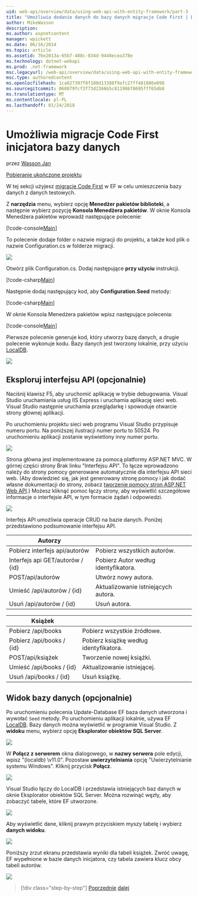 ```yaml
---
uid: web-api/overview/data/using-web-api-with-entity-framework/part-3
title: "Umożliwia dodanie danych do bazy danych migracje Code First | Dokumentacja firmy Microsoft"
author: MikeWasson
description: 
ms.author: aspnetcontent
manager: wpickett
ms.date: 06/16/2014
ms.topic: article
ms.assetid: 76e2013a-65b7-488c-834d-9448ecea378e
ms.technology: dotnet-webapi
ms.prod: .net-framework
msc.legacyurl: /web-api/overview/data/using-web-api-with-entity-framework/part-3
msc.type: authoredcontent
ms.openlocfilehash: 1ca627397f0f100d13388f9afc27ff481886e098
ms.sourcegitcommit: 060879fcf3f73d2366b5c811986f8695fff65db8
ms.translationtype: MT
ms.contentlocale: pl-PL
ms.lasthandoff: 01/24/2018
---
```

<a name="use-code-first-migrations-to-seed-the-database"></a>Umożliwia migracje Code First inicjatora bazy danych
====================
przez [Wasson Jan](https://github.com/MikeWasson)

[Pobieranie ukończone projektu](https://github.com/MikeWasson/BookService)

W tej sekcji użyjesz [migracje Code First](https://msdn.microsoft.com/data/jj591621) w EF w celu umieszczenia bazy danych z danych testowych.

Z **narzędzia** menu, wybierz opcję **Menedżer pakietów biblioteki**, a następnie wybierz pozycję **Konsola Menedżera pakietów**. W oknie Konsola Menedżera pakietów wprowadź następujące polecenie:

[!code-console[Main](part-3/samples/sample1.cmd)]

To polecenie dodaje folder o nazwie migracji do projektu, a także kod plik o nazwie Configuration.cs w folderze migracji.

![](part-3/_static/image1.png)

Otwórz plik Configuration.cs. Dodaj następujące **przy użyciu** instrukcji.

[!code-csharp[Main](part-3/samples/sample2.cs)]

Następnie dodaj następujący kod, aby **Configuration.Seed** metody:

[!code-csharp[Main](part-3/samples/sample3.cs)]

W oknie Konsola Menedżera pakietów wpisz następujące polecenia:

[!code-console[Main](part-3/samples/sample4.cmd)]

Pierwsze polecenie generuje kod, który utworzy bazę danych, a drugie polecenie wykonuje kodu. Bazy danych jest tworzony lokalnie, przy użyciu [LocalDB](https://msdn.microsoft.com/library/hh510202.aspx).

![](part-3/_static/image2.png)

## <a name="explore-the-api-optional"></a>Eksploruj interfejsu API (opcjonalnie)

Naciśnij klawisz F5, aby uruchomić aplikację w trybie debugowania. Visual Studio uruchamiania usług IIS Express i uruchamia aplikację sieci web. Visual Studio następnie uruchamia przeglądarkę i spowoduje otwarcie strony głównej aplikacji.

Po uruchomieniu projektu sieci web programu Visual Studio przypisuje numeru portu. Na poniższej ilustracji numer portu to 50524. Po uruchomieniu aplikacji zostanie wyświetlony inny numer portu.

![](part-3/_static/image3.png)

Strona główna jest implementowane za pomocą platformy ASP.NET MVC. W górnej części strony Brak linku "Interfejsu API". To łącze wprowadzono należy do strony pomocy generowane automatycznie dla interfejsu API sieci web. (Aby dowiedzieć się, jak jest generowany stronę pomocy i jak dodać własne dokumentacji do strony, zobacz [tworzenie pomocy stron ASP.NET Web API](../../getting-started-with-aspnet-web-api/creating-api-help-pages.md).) Możesz kliknąć pomoc łączy strony, aby wyświetlić szczegółowe informacje o interfejsie API, w tym formacie żądań i odpowiedzi.

![](part-3/_static/image4.png)

Interfejs API umożliwia operacje CRUD na bazie danych. Poniżej przedstawiono podsumowanie interfejsu API.

| Autorzy |  |
| --- | -- |
| Pobierz interfejs api/autorów | Pobierz wszystkich autorów. |
| Interfejs api GET/autorów / {id} | Pobierz Autor według identyfikatora. |
| POST/api/autorów | Utwórz nowy autora. |
| Umieść /api/autorów / {id} | Aktualizowanie istniejących autora. |
| Usuń /api/autorów / {id} | Usuń autora. |

| Książek |  |
| --- | -- |
| Pobierz /api/books | Pobierz wszystkie źródłowe. |
| Pobierz /api/books / {id} | Pobierz książkę według identyfikatora. |
| POST/api/książek | Tworzenie nowej książki. |
| Umieść /api/books / {id} | Aktualizowanie istniejącej. |
| Usuń /api/books / {id} | Usuń książkę. |

## <a name="view-the-database-optional"></a>Widok bazy danych (opcjonalnie)

Po uruchomieniu polecenia Update-Database EF baza danych utworzona i wywołać `Seed` metody. Po uruchomieniu aplikacji lokalnie, używa EF [LocalDB](https://blogs.msdn.com/b/sqlexpress/archive/2011/07/12/introducing-localdb-a-better-sql-express.aspx). Bazy danych można wyświetlić w programie Visual Studio. Z **widoku** menu, wybierz opcję **Eksplorator obiektów SQL Server**.

![](part-3/_static/image5.png)

W **Połącz z serwerem** okna dialogowego, w **nazwy serwera** pole edycji, wpisz "(localdb) \v11.0". Pozostaw **uwierzytelniania** opcję "Uwierzytelnianie systemu Windows". Kliknij przycisk **Połącz**.

![](part-3/_static/image6.png)

Visual Studio łączy do LocalDB i przedstawia istniejących baz danych w oknie Eksplorator obiektów SQL Server. Można rozwinąć węzły, aby zobaczyć tabele, które EF utworzone.

![](part-3/_static/image7.png)

Aby wyświetlić dane, kliknij prawym przyciskiem myszy tabelę i wybierz **danych widoku**.

![](part-3/_static/image8.png)

Poniższy zrzut ekranu przedstawia wyniki dla tabeli książek. Zwróć uwagę, EF wypełnione w bazie danych inicjatora, czy tabela zawiera klucz obcy tabeli autorów.

![](part-3/_static/image9.png)

>[!div class="step-by-step"]
[Poprzednie](part-2.md)
[dalej](part-4.md)

